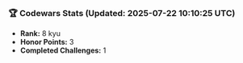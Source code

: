 ### 🏆 Codewars Stats (Updated: 2025-07-22 10:10:25 UTC)

- **Rank:** 8 kyu
- **Honor Points:** 3
- **Completed Challenges:** 1
